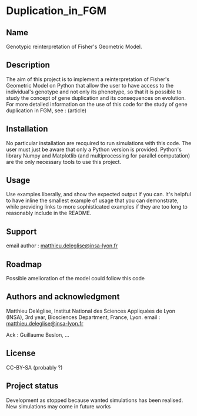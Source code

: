 # Duplication_in_FGM

## Name
Genotypic reinterpretation of Fisher's Geometric Model.

## Description
The aim of this project is to implement a reinterpretation of Fisher's Geometric Model on Python that allow the user to have access to the individual's genotype and not only its phenotype, so that it is possible to study the concept of gene duplication and its consequences on evolution.
For more detailed information on the use of this code for the study of gene duplication in FGM, see : (article)

## Installation
No particular installation are recquired to run simulations with this code. 
The user must just be aware that only a Python version is provided.
Python's library Numpy and Matplotlib (and multiprocessing for parallel computation) are the only necessary tools to use this project.

## Usage
Use examples liberally, and show the expected output if you can. It's helpful to have inline the smallest example of usage that you can demonstrate, while providing links to more sophisticated examples if they are too long to reasonably include in the README.

## Support
email author : matthieu.deleglise@insa-lyon.fr

## Roadmap
Possible amelioration of the model could follow this code

## Authors and acknowledgment
Matthieu Deléglise, Institut National des Sciences Appliquées de Lyon (INSA), 3rd year, Biosciences Department, France, Lyon.
email : matthieu.deleglise@insa-lyon.fr

Ack : Guillaume Beslon, ...

## License
CC-BY-SA (probably ?)

## Project status
Development as stopped because wanted simulations has been realised. New simulations may come in future works
